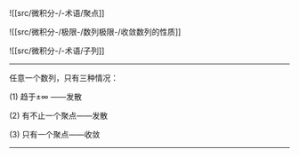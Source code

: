  

![[src/微积分-/-术语/聚点]]

![[src/微积分-/极限-/数列极限-/收敛数列的性质]]

![[src/微积分-/-术语/子列]]



---

任意一个数列，只有三种情况：

(1) 趋于$\pm \infty$ ——发散

(2) 有不止一个聚点——发散

(3) 只有一个聚点——收敛

---

